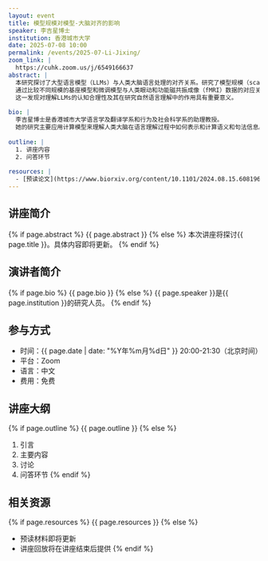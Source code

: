 ```yaml
---
layout: event
title: 模型规模对模型-大脑对齐的影响
speaker: 李吉星博士
institution: 香港城市大学
date: 2025-07-08 10:00
permalink: /events/2025-07-Li-Jixing/
zoom_link: |
  https://cuhk.zoom.us/j/6549166637
abstract: |
  本研究探讨了大型语言模型（LLMs）与人类大脑语言处理的对齐关系。研究了模型规模（scaling）和指令微调（instruction tuning）对模型-大脑对齐的影响。
  通过比较不同规模的基座模型和微调模型与人类眼动和功能磁共振成像（fMRI）数据的对应关系，我们发现模型规模对模型-大脑对齐的影响大于指令微调。
  这一发现对理解LLMs的认知合理性及其在研究自然语言理解中的作用具有重要意义。
  
bio: |
  李吉星博士是香港城市大学语言学及翻译学系和行为及社会科学系的助理教授。
  她的研究主要应用计算模型来理解人类大脑在语言理解过程中如何表示和计算语义和句法信息。
  
outline: |
  1. 讲座内容
  2. 问答环节
  
resources: |
  - [预读论文](https://www.biorxiv.org/content/10.1101/2024.08.15.608196v4)
---
```


## 讲座简介

{% if page.abstract %}
{{ page.abstract }}
{% else %}
本次讲座将探讨{{ page.title }}。具体内容即将更新。
{% endif %}

## 演讲者简介

{% if page.bio %}
{{ page.bio }}
{% else %}
{{ page.speaker }}是{{ page.institution }}的研究人员。
{% endif %}

## 参与方式

- 时间：{{ page.date | date: "%Y年%m月%d日" }} 20:00-21:30（北京时间）
- 平台：Zoom
- 语言：中文
- 费用：免费

## 讲座大纲

{% if page.outline %}
{{ page.outline }}
{% else %}
1. 引言
2. 主要内容
3. 讨论
4. 问答环节
{% endif %}

## 相关资源

{% if page.resources %}
{{ page.resources }}
{% else %}
- 预读材料即将更新
- 讲座回放将在讲座结束后提供
{% endif %}
